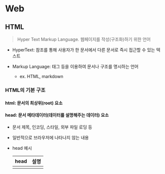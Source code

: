# Web
## HTML

> Hyper Text Markup Language. 웹페이지를 작성(구조화)하기 위한 언어

* HyperText: 참조를 통해 사용자가 한 문서에서 다른 문서로 즉시 접근할 수 있는 텍스트

* Markup Language: 태그 등을 이용하여 문서나 구조를 명시하는 언어

  * ex. HTML, markdown




### HTML의 기본 구조

#### html: 문서의 최상위(root) 요소
#### head: 문서 메타데이터(데이터를 설명해주는 데이터) 요소
  * 문서 제목, 인코딩, 스타일, 외부 파일 로딩 등

  * 일반적으로 브라우저에 나타나지 않는 내용

  * head 예시	

    | head     | 설명                                       |
    | -------- | ------------------------------------------ |
    | <title>  | 브라우저 상단 타이틀                       |
    | <meta>   | 문서 레벨 메타데이터 요소                  |
    | <link>   | 외부 리소스 연결 요소(CSS파일, favicon 등) |
    | <script> | 스크립트 요소(JavaScript 파일/코드)        |
    | <style>  | CSS 직접 지정                              |

    * Open Graph Protocol
      * 메타 데이터를 표현하는 새로운 규악
        * HTML 문서의 메타 데이터를 통해 문서의 정보를 전달
        * 메타 정보에 해당하는 제목, 설명 등을 쓸 수 있도록 정의
#### body: 문서 본문 요소
  * 실제 화면 구성과 관련된 내용



#### DOM(Document Object Model) 트리
  * 텍스트 파일인 HTML 문서를 브라우저에서 렌더링하기 위한 구조
    * HTML 문서에 대한 모델을 구성함
    * HTML 문서 내의 각 요소에 접근/수정에 필요한 프로퍼티와 메서드를 제공함
  * 마크업 스타일 가이드 지키기. 2space



#### 요소(element)

```html
<h1>contents</h1>	//태그 h1 내용 contents
```

  * HTML 요소는 시작 태그와 종료 태그 그리고 태그 사이에 위치한 내용으로 구성
    * 태그(Element, 요소)는 컨텐츠(내용)를 감싸는 것으로 그 정보의 성격과 의미를 정의
  * 내용이 없는 태그들 => 닫는 태그가 없다
    * br, hr, img, input, link, meta
  * 요소는 중첩(nested)될 수 있음
    * 요소의 중첩을 통해 하나의 문서를 구조화 => DOM
    * 여는 태그와 닫는 태그의 쌍을 잘 확인해야함
      * 오류를 반환하는 것이 아닌 그냥 레이아웃이 깨진 상태로 출력되기 때문에, 디버기이 힘들어 질 수 있음



#### 속성(attribute)

```html
<a href="https://google.com"></a>	//속성명 href 속성값 https://google.com
```

  * 태그별로 사용할 수 있는 속성은 다르다.
  * 속성 지정 스타일 가이드: 공백 No, 쌍따옴표 사용
  * 속성을 통해 태그의 부가적인 정보를 설정할 수 있음
  * 요소는 속성을 가질 수 있으며, 경로나 크기와 같은 추가적인 정보를 제공
  * 요소의 시작 태그에 작성하며 보통 이름과 값이 하나의 쌍으로 존재
  * 태그와 상관없이 사용 가능한 속성(HTML Global Attribute)들도 있음



##### HTML Global Attribute

* 모든 HTML 요소가 공통으로 사용할 수 있는 대표적인 속성(몇몇 요소에는 아무 효과가 없을 수 있음)
* **id**: 문서 전체에서 유일한 고유 식별자 지정
* **class**: 공백으로 구분된 해당 요소의 클래스의 목록(CSS,JS에서 요소를 선택하거나 접근)
* data-*: 페이지에 개인 사용자 정의 데이터를 저장하기 위해 사용
* style: inline 스타일
* **title**: 요소에 대한 추가 정보 지정
* tabindex: 요소의 탭 순서



#### 시맨틱 태그

* HTML5에서 의미론적 요소를 담은 태그의 등장

  * 기존 영역을 의미하는 div 태그를 대체하여 사용

* 대표적인 태그 목록	

  | 태그    | 설명                                                     |
  | ------- | -------------------------------------------------------- |
  | header  | 문서 전체나 섹션의 헤더(머리말 부분)                     |
  | nav     | 내비게이션                                               |
  | aside   | 사이드에 위치한 공간, 메인 콘텐츠와 관련성이 적은 콘텐츠 |
  | section | 문서의 일반적인 구분, 컨텐츠의 그룹을 표현               |
  | article | 문서, 페이지, 사이트 안에서 독립적으로 구분되는 영역     |
  | footer  | 문서 전체나 섹션의 푸터(마지막 부분)                     |

* Non semantic 요소는 div, span 등이 있으며 h1, table 태그들도 시맨틱 태그로 볼 수 있음

* 개발자 및 사용자 뿐만 아니라 검색엔진 등에 의미 있는 정보의 그룹을 태그로 표현

* 단순히 구역을 나누는 것 뿐만 아니라 '의미'를 가지는 태그들을 활용하기 위한 노력

* 요소의 의미가 명확해지기 때문에 코드의 가독성을 높이고 유지보수를 쉽게 함

* 검색엔진최적화(SEO)를 위해서 메타태그, 시맨틱 태그 등을 통한 마크업을 효과적으로 활용 해야함



#### HTML with 개발자 도구

* elements: 해당 요소의 HTML 태그
* Ctrl + Shift + C로 원하는 요소를 선택할 수 있다
  * 복잡한 형태의 경우 Elements에서 HTML 구조를 추가 탐색



### HTML 문서 구조화

#### 텍스트 요소

| 태그              | 설명                                                         |
| ----------------- | ------------------------------------------------------------ |
| <a></a>           | href 속성을 활용하여 다른 URL로 연결하는 하이퍼링크 생성     |
| <b></b>           | 굵은 글씨 요소.                                              |
| <strong></strong> | 중요한 강조하고자 하는 요소 (보통 굵은 글씨로 표현). 시맨틱 코드 |
| <i></i>           | 기울임 글씨 요소                                             |
| <em></em>         | 중요한 강조하고자 하는 요소 (보통 기울임 글씨로 표현). 시맨틱 코드 |
| <br>              | 텍스트 내 줄 바꿈 생성                                       |
| <img>             | src 속성을 활용하여 이미지 표현                              |
| <span></span>     | 의미 없는 인라인 컨테이너                                    |



#### 그룹 컨텐츠

| 태그                      | 설명                                                         |
| ------------------------- | ------------------------------------------------------------ |
| <p></p>                   | 하나의 문단(paragraph)                                       |
| <hr>                      | 문단 레벨 요소에서의 주제의 분리를 의미하며 수평선으로 표현됨(A Horizontal Rule) |
| <ol></ol>                 | 순서가 있는 리스트(ordered list)                             |
| <ul></ul>                 | 순서가 없는 리스트(unordered list)                           |
| <pre></pre>               | HTML에 작성한 내용을 그대로 표현. 보통 고정폭 글꼴이 사용되고 공백문자를 유지 |
| <blockquote></blockquote> | 텍스트가 긴 인용문. 주로 들여쓰기를 한 것으로 표현됨         |
| <div></div>               | 의미 없는 블록 레벨 컨테이너                                 |

#### table

* table의 각 영역을 명시하기 위해 <thead><tbody><tfoot>요소를 활용
* <tr>으로 가로 줄을 구성, 내부에는 <th>혹은<td>로 셀을 구성
* colsan, rowspan 속성을 활용하여 셀 병합
* <caption>을 통해 표 설명 또는 제목을 나타냄
* table 태그 기본 구성

| 요소    | 구성  | 예시                     |
| ------- | ----- | ------------------------ |
| thead   | tr>th | <tr><th>ID</th>          |
| tbody   | tr>td | <tr><td>1</td>           |
| tfoot   | tr>td | <tr> <td>총계</td>       |
| caption |       | <caption>1학년</caption> |



#### form

* 정보(데이터)를 서버에 제출하기 위한 영역

* 기본 속성
  * action: form을 처리할 서버의 URL
  * method: form을 제출할 때 사용할 HTTP 메서드(GET 혹은 POST)
  * enctype: method가 post인 경우 데이터의 유형
    * application/x-www-form-urlencoded: 기본값
    * multipart/form-data: 파일 전송시(input type이 file인 경우)
    * ~~text/plain: HTML5 디버깅용~~(잘 사용되지 않음)



### input

* 다양한 타입을 가지는 입력 데이터 유형과 위젯이 제공됨
* 대표적인 속성
  * name: form control에 적용되는 이름(이름/값 페어로 전송됨)
  * value: form control에 적용되는 값(이름/값 페어로 전송됨)
  * required, readonly, autofocus, autocomplete, disabled 등



#### input label

* label을 클릭하여 input 자체의 초점을 맞추거나 활성화 시킬 수 있음
  * 사용자는 선택할 수 있는 영역이 늘어나 웹/모바일(터치) 환경에서 편하게 사용할 수 있음
  * label과 input 입력의 관계가 시각적 뿐만 아니라 화면리더기에서도 label을 읽어 쉽게 내용을 확인할 수 있도록 함
  * <input>에 id 속성을, <label>에는 for 속성을 활용하여 상호 연관을 시킴

```html
<label for="agree">동의</label>
<input type="checkbox" name="agree"	id="agree">
```



#### input 유형 -  일반

* 일반적으로 입력을 받기 위하여 제공되며 타입별로 HTML 기본 검증 혹은 추가 속성을 활용할 수 있음
  * text: 일반 텍스트 입력
  * password: 입력 시 값이 보이지 않고 문자를 특수기호(*)로 표현
  * email: 이메일 형식이 아닌 경우 form 제출 불가
  * number: min, max, step 속성을 활용하여 숫자 범위 설정 가능
  * file: accept 속성을 활용하여 파일 타입 지정 가능

#### input 유형 - 항목 중 선택

* 일반적으로 label을 사용하여 내용을 작성하여 항목 중 선택할 수 있는 input을 제공
* 동일 항목에 대하여는 name을 지정하고 선택된 항목에 대한 value를 지정해야 함
  * checkbox: 다중 선택
  * radio: 단일 선택

#### input 유형 - 기타

* 다양한 종류의 input을 위한 picker를 제공
  * color: color picker
  * date: date picker
* hidden input을 활용하여 사용자 입력을 받지 않고 서버에 전송되어야 하는 값을 설정
  * hidden: 사용자에게 보이지 않는 input

#### input 유형 - 종합

* <input>요소의 동작은 type에 따라 달라지므로, 각각의 내용을 숙지할 것. [참고](https://developer.mozilla.org/ko/docs/Web/HTML/Element/input)



## CSS

> Cascading Style Sheets. 
>
> 스타일을 지정하기 위한 언어. (**선택**하고, 스타일을 지정한다.)

```css
h1 {					//선택자
    color: blue;		//선언
    font-size: 15px;	// 속성: 값
}
```

* CSS 구문은 **선택자**를 통해 스타일을 지정할 HTML 요소를 선택
* 중괄호 안에서는 속성과 값, 하나의 쌍으로 이루어진 선언을 진행
* 각 쌍은 선택한 요소의 속성, 속성에 부여할 값을 의미
  * 속성(Property): 어떤 스타일 기능을 변경할지 결정
  * 값(Value): 어떻게 스타일 기능을 변경할지 결정



#### CSS 정의 방법

* 인라인(inline): 해당 태그에 직접 style 속성을 활용. 수정 시 불편.
* 내부참조(embadding)-<style>: <head>태그 내에 <style>지정. 복잡하고 커진다.
* 외부참조(link file): 외부 CSS 파일을 <head>내 <link>를 통해 불러오기. 가장 많이 사용됨.
